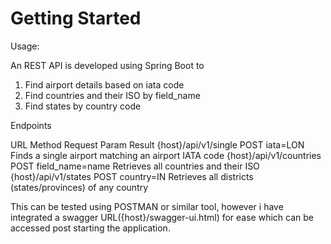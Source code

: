# Getting Started

Usage:

An REST API is developed using Spring Boot to 
1) Find airport details based on iata code 
2) Find countries and their ISO by field_name
3) Find states by country code

Endpoints

URL							Method		Request Param 		Result
{host}/api/v1/single		POST		iata=LON			Finds a single airport matching an airport IATA code
{host}/api/v1/countries		POST		field_name=name		Retrieves all countries and their ISO
{host}/api/v1/states		POST		country=IN			Retrieves all districts (states/provinces) of any country


This can be tested using POSTMAN or similar tool, however i have integrated a swagger URL({host}/swagger-ui.html) for ease which can be accessed post starting the application.

